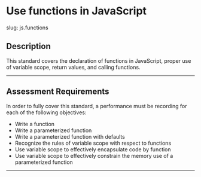 # Use functions in JavaScript

slug: js.functions

## Description
This standard covers the declaration of functions in JavaScript, proper use of variable scope, return values, and calling functions.

---
## Assessment Requirements
In order to fully cover this standard, a performance must be recording for each of the following objectives:

- Write a function
- Write a parameterized function
- Write a parameterized function with defaults
- Recognize the rules of variable scope with respect to functions
- Use variable scope to effectively encapsulate code by function
- Use variable scope to effectively constrain the memory use of a parameterized function

---
